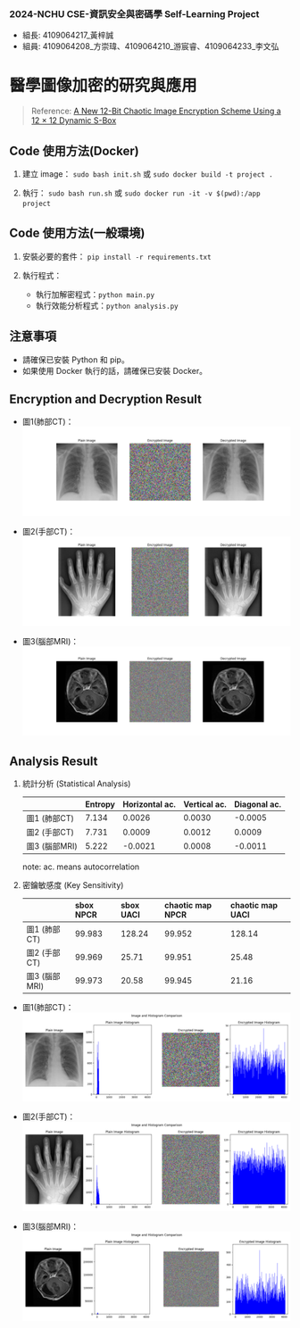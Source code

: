 ### 2024-NCHU CSE-資訊安全與密碼學 Self-Learning Project
* 組長: 4109064217_黃梓誠
* 組員: 4109064208_方崇瑋、4109064210_游宸睿、4109064233_李文弘


# 醫學圖像加密的研究與應用
> Reference:  [A New 12-Bit Chaotic Image Encryption Scheme Using a 12 × 12 Dynamic S-Box](https://ieeexplore.ieee.org/document/10460526)


## Code 使用方法(Docker)

1. 建立 image：
    `sudo bash init.sh` 或 `sudo docker build -t project .`

2. 執行：
    `sudo bash run.sh` 或 `sudo docker run -it -v $(pwd):/app project`

## Code 使用方法(一般環境)
1. 安裝必要的套件：
    `pip install -r requirements.txt`

2. 執行程式：
    * 執行加解密程式：`python main.py`
    * 執行效能分析程式：`python analysis.py`

## 注意事項
- 請確保已安裝 Python 和 pip。
- 如果使用 Docker 執行的話，請確保已安裝 Docker。

## Encryption and Decryption Result
* 圖1(肺部CT)：
![image](./result/1_cryptography_result.png)

* 圖2(手部CT)：
![image](./result/2_cryptography_result.png)

* 圖3(腦部MRI)：
![image](./result/3_cryptography_result.png)

## Analysis Result
1.	統計分析 (Statistical Analysis)

    |              	| Entropy 	| Horizontal ac. 	| Vertical ac. 	| Diagonal ac. 	|
    |--------------	|---------	|----------------	|--------------	|--------------	|
    | 圖1 (肺部CT)  	| 7.134   	| 0.0026         	| 0.0030       	| -0.0005      	|
    | 圖2 (手部CT)  	| 7.731   	| 0.0009         	| 0.0012       	| 0.0009       	|
    | 圖3 (腦部MRI) 	| 5.222   	| -0.0021        	| 0.0008       	| -0.0011      	|

    note: ac. means autocorrelation

2. 密鑰敏感度 (Key Sensitivity)

    |                	| sbox NPCR 	| sbox UACI 	| chaotic map NPCR 	| chaotic map UACI 	|
    |-----------------	|-----------	|-----------	|------------------	|------------------	|
    | 圖1 (肺部CT)     	| 99.983    	| 128.24    	| 99.952           	| 128.14           	|
    | 圖2 (手部CT)     	| 99.969    	| 25.71     	| 99.951           	| 25.48            	|
    | 圖3 (腦部MRI)    	| 99.973    	| 20.58     	| 99.945           	| 21.16            	|


* 圖1(肺部CT)：
![image](./result/1_analysis.png)

* 圖2(手部CT)：
![image](./result/2_analysis.png)

* 圖3(腦部MRI)：
![image](./result/3_analysis.png)


